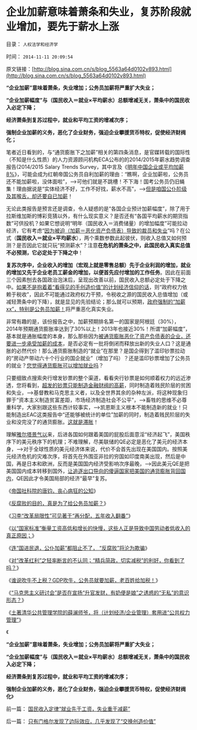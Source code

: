 # 企业加薪意味着萧条和失业，复苏阶段就业增加，要先于薪水上涨

目录： `人权法学和经济学` 

时间： `2014-11-11 20:09:54` 

原文链接：[http://blog.sina.com.cn/s/blog_5563a64d0102v893.html](http://blog.sina.com.cn/s/blog_5563a64d0102v893.html)

**“企业加薪”意味着萧条，失业增加；公务员加薪将严重扩大失业；**

**“企业加薪幅度”与（国民收入＝就业×平均薪水）总额增减无关，萧条中的国民收入必定下降；**

**经济萧条到复苏过程中，就业和平均工资的增减次序；**

**强制企业加薪的义务，恶化了企业财务，强迫企业攀援货币特权，促使经济财阀化；**



笔者近日看到的，与“通货膨胀下之加薪”相关的第四条消息，是官媒转载的国际性（不知是什么性质）的人力资源顾问机构ECA公布的的2014/2015年薪水趋势调查报告(2014/2015
Salary Trends Survey，其中言及《[明年中国企业或平均加薪8%](http://www.trjmc.com/frontNews/show/1315)》，可能会成为红朝帝国公务员自利加薪的理由：“瞧啊，企业加薪啦，公务员还不能加薪啦，没体面啦”，——>可他们就是不跳槽！不下海！国考公务员仍旧蝇集！理由据说是“实体经济不好，工作不好找，薪水不高”，——>[但是咱国公仆阶级及其喉舌，却还要自已加薪](../../../2014/11/10/公务员的体面是啥标准？贱民基本生活水平又是啥标准？.md)！

无论此类报告是预言还是调查，令人疑惑的是“各国企业预计加薪幅度”，除了用于拉斯维加斯的博彩竞猜以外，有什么现实意义？是否还有“各国平均薪水的期货指数”可供投机？如果它想说明“明年（国民收入＝消费储量）的增加幅度”可能拉动经济，它有考虑“[因为被迫（加薪＝恶化资产负债表）导致的裁员和失业](../../../2014/10/23/被民粹炮轰的科学：工资上涨过快，损害真实工资增长.md)”吗？在公式（**国民收入＝就业×平均薪水**），两个乘数参数此起彼伏，则收入总值又如何预测？是否因此它就只玩“预测薪水”？注意**在危机的萧条之中，此国民收入真实总值不必预测，它必定处于下降之中**！

**复苏次序中，企业收入的增加（宏观上就是零售总额）先于企业利润的增加，就业的增加又先于企业老员工薪金的增加，以便首先应付增加的工作任务**。因此在前面三个因素刨去各国政治泡沫后，呈现出改善以前，国民收入总额必定处于下降之中。[如果不是抱着着“看得见的手创造价值”的计划经济信仰的话](../../../2011/12/9/世界上没有免费的午餐；别以为经济学都不是科学.md)，则“政府权力依赖于税收”，因此不可能通过政府权力干预，令税收之源的国民收入总值增加（或减轻萧条中的下降），就是显见的先验结论；那么就可以预期，[政府强制的“加薪xx”，特别是公务员加薪！](../../../2014/11/8/愚民们！谁是反对公务员自利加薪的“敌对意识形态”？.md)将严重恶化真实失业。

非常有趣的是，该份报告之中，加薪预期排名第一的国家是阿根廷（30%），2014年预期通货膨胀率达到了30%以上！2013年也接近30%！所谓“加薪幅度”，基本就是通胀幅度的本身，那么那些因为[被通货膨胀恶化了资产负债表的企业，还要进一步承受加薪的成本](../../../2014/10/18/现代企业的两个对立属性，中世纪采邑和资产负债表.md)，是否必定有一批将倒闭而释放出新的失业人口？这是通胀的必然代价！那么通货膨胀制造的“就业”在那里？是国企得到了滥印钞票拉动的“房动产带动六十个行业的国企就业”（增加了吗）？还是滥印钞票增加了公务员的就业？[您觉得通货膨胀可以增加就业吗](../../../2013/12/24/凯恩斯主义的“毒瘾定理”，“钱荒”与通货膨胀并存.md)？

只要细致点搜索央行增发钞票的整个渠道，看看央行钞票是如何顺着权力的远近渗透，您将看到，[超发的钞票只能制造金融财阀的高薪](../../../2014/10/2/明治维新国企改革中出现的财阀和包身工.md)，同时制造着贱民阶层的贫困和失业，——>基督教和马克思主义者，以及全世界其余的杂种左派，将这种现象归罪于“资本主义制造贫富差距，市场经济制造社会不公平”，——>畜牲的思维不必尊重科学，大家别跟这些东西计较事实，——>凯恩斯主义根本不能制造新的就业！只能制造出EAC这类报告中“还能够被统计的单位”加薪的同时，制造着贱民阶层的失业和没完没了的通货膨胀。[这就是滞胀](../../../2013/4/15/朝野民粹倒行逆施的共识，火上浇油的灾难.md)！

理解[雅尔塔景气以](../../../2014/11/9/逻辑解读中国改革的特色折腾，传统机理，停滞结果；.md)来，后进各国如何跟着美国的屁股后面意淫“经济起飞”，美国秩序下的美元秩序下的机理；不难理解，尽美联储的QE必定是恶化了美元的经济本身，——>对于全球性质的美元经济体来说，代价不会首先出现在美国国内。按照美元经济危机的灾难次序，将首先在外围亚非拉的穷国如印度南美出现，然后是中国，再是日本和欧洲，反而是美国国内经济受影响次序最晚，——>因此美元QE是把美国国内成本转移到国外，[让追逐出口导向的傻逼国家把美国的通货膨胀背回国内](../../../2007/11/26/中国以超出历史所有战争损失的代价背走了世界通胀.md)，QE因此才令美国局部的经济“最早”复苏。

《[帝国社科院的唐钧，丧心病狂的公知](http://blog.sina.com.cn/s/blog_5563a64d0102v4r7.html)》

《[反腐败的目的，真是为了给公务员加薪？](../../../2014/10/15/不宜对反腐败，寄予过高期望.md)》

《[习李“改革局限性”可见著于“再分配，五年收入翻番”](../../../2014/10/21/当前“改革”局限性可见著于“再分配，五年收入翻番”.md)》

《[以“国家标准”衡量工资高低和增长的快慢，这些人正是导致中国劳动者低收入的真正原因；](../../../2014/10/23/被民粹炮轰的科学：工资上涨过快，损害真实工资增长.md)》

《[连“国进民退，公仆加薪”都阻止不了，
“反腐败”将沦为欺骗](http://blog.sina.com.cn/s/blog_5563a64d0102v6rx.html)》

《[对“改革红利”之轻率断言的不认同；“精兵简政，切实减税”的利好，你看到了吗？](http://blog.sina.com.cn/s/blog_5563a64d0102v73f.html)》

《[谁说吹牛不上税？GDP吹牛，公务员就要加薪，老百姓给加税！](../../../2014/10/31/谁说吹牛不上税？GDP吹牛，公务员加薪，老百姓给加税！.md)》

《[“马克思主义研讨会”是否在宣扬“升官发财，有奶便是娘”之诱惑的“无私”的意识形态？](../../../2014/11/8/愚民们！谁是反对公务员自利加薪的“敌对意识形态”？.md)》

《[土著清华公共管理学院的薛澜师爷，将（计划经济/企业管理）套用进“公共权力管理”](../../../2014/11/10/公务员的体面是啥标准？贱民基本生活水平又是啥标准？.md)》

《

**“企业加薪”意味着萧条，失业增加；公务员加薪将严重扩大失业；**

**“企业加薪幅度”与（国民收入＝就业×平均薪水）总额增减无关，萧条中的国民收入必定下降；**

**经济萧条到复苏过程中，就业和平均工资的增减次序；**

**强制企业加薪的义务，恶化了企业财务，强迫企业攀援货币特权，促使经济财阀化**》

前一篇： [国民收入定律“就业先于工资，失业重于减薪”](../../../2014/11/12/国民收入定律“就业先于工资，失业重于减薪”.md)

后一篇： [只有门格尔发现了边际效应，几乎发现了“交换创造价值”](../../../2014/11/6/只有门格尔发现了边际效应，几乎发现了“交换创造价值”.md)

